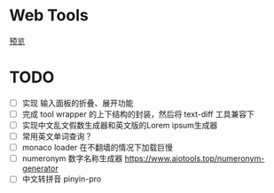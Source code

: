 # Web Tools

[预览](https://liuwenxing.tech/)

# TODO

- [ ] 实现 输入面板的折叠、展开功能
- [ ] 完成 tool wrapper 的上下结构的封装，然后将 text-diff 工具兼容下 
- [ ] 实现中文乱文假数生成器和英文版的Lorem ipsum生成器
- [ ] 常用英文单词查询？
- [ ] monaco loader 在不翻墙的情况下加载巨慢
- [ ] numeronym 数字名称生成器 https://www.aiotools.top/numeronym-generator
- [ ] 中文转拼音 pinyin-pro